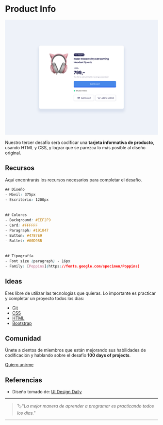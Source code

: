 # Product Info

![product info](./img/03-day.png)

Nuestro tercer desafío será codificar una **tarjeta informativa de producto**, usando HTML y CSS, y lograr que se parezca lo más posible al diseño original.

## Recursos

Aquí encontrarás los recursos necesarios para completar el desafío.

```css
## Diseño
- Móvil: 375px
- Escritorio: 1200px


## Colores
- Background: #EEF2F9
- Card: #FFFFFF
- Paragraph: #191847
- Button: #4787E9
- Bullet: #00D98B


## Tipografía
- Font size (paragraph) - 16px
- Family: [Poppins](https://fonts.google.com/specimen/Poppins)
```

## Ideas

Eres libre de utilizar las tecnologías que quieras. Lo importante es practicar y completar un proyecto todos los días:

- [Git](https://git-scm.com/)
- [CSS](https://www.w3schools.com/css/default.asp)
- [HTML](https://www.w3schools.com/html/default.asp)
- [Bootstrap](https://getbootstrap.com/)

## Comunidad

Únete a cientos de miembros que están mejorando sus habilidades de codificación y hablando sobre el desafío **100 days of projects**.

<a href="https://chat.whatsapp.com/LDaK0dksr8f7FbsTWSf0ww" class="btn">
  Quiero unirme
</a>


## Referencias

- Diseño tomado de: [UI Design Daily](https://www.uidesigndaily.com/posts/figma-product-info-ui-design-card-day-1575)

---

> 🏷️"_La mejor manera de aprender a programar es practicando todos los días."_  

---